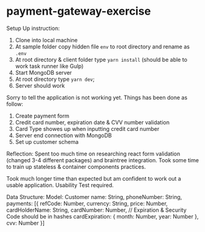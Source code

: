 # payment-gateway-exercise

Setup Up instruction:
1. Clone into local machine
2. At sample folder copy hidden file `env` to root directory and rename
   as `.env`
3. At root directory & client folder type `yarn install` (should be able
   to work task runner like Gulp)
4. Start MongoDB server
5. At root directory type `yarn dev`;
6. Server should work

Sorry to tell the application is not working yet. Things has been done as follow:
1. Create payment form
2. Credit card number, expiration date & CVV number validation
3. Card Type showes up when inputting credit card number
4. Server end connection with MongoDB
5. Set up customer schema

Reflection:
Spent too much time on researching react form validation (changed 3-4
different packages) and braintree integration. Took some time to train up
stateless & container components practices.

Took much longer time than expected but am confident to work out a
usable application. Usability Test required.

Data Structure:
  Model: Customer
    name:        String,
    phoneNumber: String,
    payments: [{
      refCode: Number,
      currency: String,
      price: Number,
      cardHolderName: String,
      cardNumber: Number,
      // Expiration & Security Code should be in hashes
      cardExpiration: { month: Number, year: Number },
      cvv: Number
    }]
